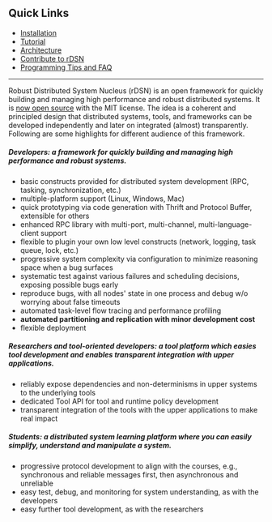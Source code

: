 
## Quick Links

* [Installation](https://github.com/Microsoft/rDSN/wiki/Installation)
* [Tutorial](https://github.com/Microsoft/rDSN/wiki/A-Tutorial-for-Developers)
* [Architecture](https://github.com/Microsoft/rDSN/wiki/Architecture)
* [Contribute to rDSN](https://github.com/Microsoft/rDSN/wiki/Contribute)
* [Programming Tips and FAQ](https://github.com/Microsoft/rDSN/wiki/Programming-Tips-and-FAQ)

***

Robust Distributed System Nucleus (rDSN) is an open framework for quickly building and managing high performance and robust distributed systems. It is [now open source](http://research.microsoft.com/en-us/projects/rdsn/default.aspx) with the MIT license. The idea is a coherent and principled design that distributed systems, tools, and frameworks can be developed independently and later on integrated (almost) transparently. Following are some highlights for different audience of this framework.

##### Developers: a framework for quickly building and managing high performance and robust systems.

* basic constructs provided for distributed system development (RPC, tasking, synchronization, etc.)
* multiple-platform support (Linux, Windows, Mac)
* quick prototyping via code generation with Thrift and Protocol Buffer, extensible for others
* enhanced RPC library with multi-port, multi-channel, multi-language-client support
* flexible to plugin your own low level constructs (network, logging, task queue, lock, etc.)
* progressive system complexity via configuration to minimize reasoning space when a bug surfaces
* systematic test against various failures and scheduling decisions, exposing possible bugs early
* reproduce bugs, with all nodes' state in one process and debug w/o worrying about false timeouts
* automated task-level flow tracing and performance profiling
* **automated partitioning and replication with minor development cost**
* flexible deployment

##### Researchers and tool-oriented developers: a tool platform which easies tool development and enables transparent integration with upper applications.

* reliably expose dependencies and non-determinisms in upper systems to the underlying tools
* dedicated Tool API for tool and runtime policy development
* transparent integration of the tools with the upper applications to make real impact

##### Students: a distributed system learning platform where you can easily simplify, understand and manipulate a system.

* progressive protocol development to align with the courses, e.g., synchronous and reliable messages first, then asynchronous and unreliable 
* easy test, debug, and monitoring for system understanding, as with the developers
* easy further tool development, as with the researchers
